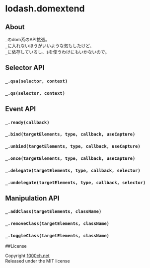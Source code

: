 # lodash.domextend

## About

`_`のdom系のAPI拡張。  
`_`に入れないほうがいいような気もしたけど、  
`_`に依存しているし、`$`を使うわけにもいかないので。  

## Selector API

### `_.qsa(selector, context)`

### `_.qs(selector, context)`

## Event API

### `_.ready(callback)`

### `_.bind(targetElements, type, callback, useCapture)`

### `_.unbind(targetElements, type, callback, useCapture)`

### `_.once(targetElements, type, callback, useCapture)`

### `_.delegate(targetElements, type, callback, selector)`

### `_.undelegate(targetElements, type, callback, selector)`

## Manipulation API

### `_.addClass(targetElements, className)`

### `_.removeClass(targetElements, className)`

### `_.toggleClass(targetElements, className)`

##License

Copyright [1000ch.net](http://1000ch.net/)  
Released under the MIT license  